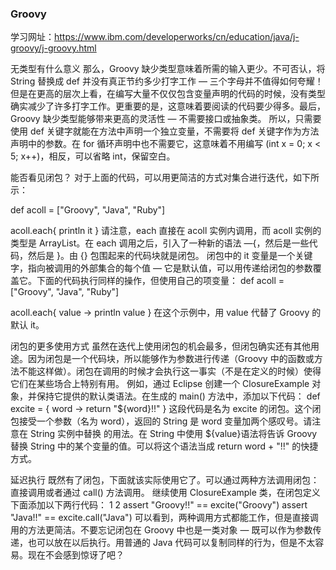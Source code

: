 ﻿### Groovy


学习网址：https://www.ibm.com/developerworks/cn/education/java/j-groovy/j-groovy.html

无类型有什么意义
那么，Groovy 缺少类型意味着所需的输入更少。不可否认，将 String 替换成 def 并没有真正节约多少打字工作 — 三个字母并不值得如何夸耀！但是在更高的层次上看，在编写大量不仅仅包含变量声明的代码的时候，没有类型确实减少了许多打字工作。更重要的是，这意味着要阅读的代码要少得多。最后，Groovy 缺少类型能够带来更高的灵活性 — 不需要接口或抽象类。
所以，只需要使用 def 关键字就能在方法中声明一个独立变量，不需要将 def 关键字作为方法声明中的参数。在 for 循环声明中也不需要它，这意味着不用编写 (int x = 0; x < 5; x++)，相反，可以省略 int，保留空白。

能否看见闭包？
对于上面的代码，可以用更简洁的方式对集合进行迭代，如下所示：

def acoll = ["Groovy", "Java", "Ruby"]
         
acoll.each{
 println it
}
请注意，each 直接在 acoll 实例内调用，而 acoll 实例的类型是 ArrayList。在 each 调用之后，引入了一种新的语法 —{，然后是一些代码，然后是 }。由 {} 包围起来的代码块就是闭包。
闭包中的 it 变量是一个关键字，指向被调用的外部集合的每个值 — 它是默认值，可以用传递给闭包的参数覆盖它。下面的代码执行同样的操作，但使用自己的项变量：
def acoll = ["Groovy", "Java", "Ruby"]
         
acoll.each{ value ->
 println value
}
在这个示例中，用 value 代替了 Groovy 的默认 it。

闭包的更多使用方式
虽然在迭代上使用闭包的机会最多，但闭包确实还有其他用途。因为闭包是一个代码块，所以能够作为参数进行传递（Groovy 中的函数或方法不能这样做）。闭包在调用的时候才会执行这一事实（不是在定义的时候）使得它们在某些场合上特别有用。
例如，通过 Eclipse 创建一个 ClosureExample 对象，并保持它提供的默认类语法。在生成的 main() 方法中，添加以下代码：
def excite = { word ->
 return "${word}!!"
}
这段代码是名为 excite 的闭包。这个闭包接受一个参数（名为 word），返回的 String 是 word 变量加两个感叹号。请注意在 String 实例中替换 的用法。在 String 中使用 ${value}语法将告诉 Groovy 替换 String 中的某个变量的值。可以将这个语法当成 return word + "!!" 的快捷方式。

延迟执行
既然有了闭包，下面就该实际使用它了。可以通过两种方法调用闭包：直接调用或者通过 call() 方法调用。
继续使用 ClosureExample 类，在闭包定义下面添加以下两行代码：
1
2
assert "Groovy!!" == excite("Groovy")
assert "Java!!" == excite.call("Java")
可以看到，两种调用方式都能工作，但是直接调用的方法更简洁。不要忘记闭包在 Groovy 中也是一类对象 — 既可以作为参数传递，也可以放在以后执行。用普通的 Java 代码可以复制同样的行为，但是不太容易。现在不会感到惊讶了吧？

